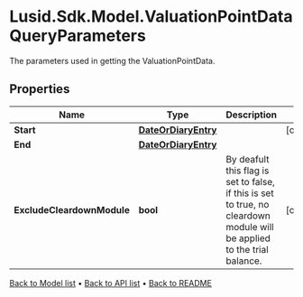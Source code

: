 # Lusid.Sdk.Model.ValuationPointDataQueryParameters
The parameters used in getting the ValuationPointData.

## Properties

Name | Type | Description | Notes
------------ | ------------- | ------------- | -------------
**Start** | [**DateOrDiaryEntry**](DateOrDiaryEntry.md) |  | [optional] 
**End** | [**DateOrDiaryEntry**](DateOrDiaryEntry.md) |  | 
**ExcludeCleardownModule** | **bool** | By deafult this flag is set to false, if this is set to true, no cleardown module will be applied to the trial balance. | [optional] 

[Back to Model list](../README.md#documentation-for-models) &#8226; [Back to API list](../README.md#documentation-for-api-endpoints) &#8226; [Back to README](../README.md)

